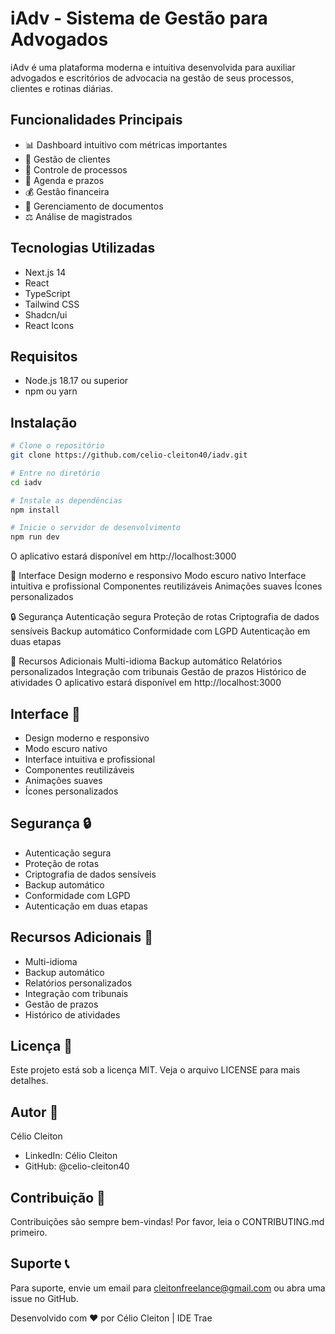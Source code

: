# iAdv - Sistema de Gestão para Advogados

iAdv é uma plataforma moderna e intuitiva desenvolvida para auxiliar advogados e escritórios de advocacia na gestão de seus processos, clientes e rotinas diárias.

## Funcionalidades Principais

- 📊 Dashboard intuitivo com métricas importantes
- 👥 Gestão de clientes
- 📁 Controle de processos
- 📅 Agenda e prazos
- 💰 Gestão financeira
- 📄 Gerenciamento de documentos
- ⚖️ Análise de magistrados

## Tecnologias Utilizadas

- Next.js 14
- React
- TypeScript
- Tailwind CSS
- Shadcn/ui
- React Icons

## Requisitos

- Node.js 18.17 ou superior
- npm ou yarn

## Instalação

```bash
# Clone o repositório
git clone https://github.com/celio-cleiton40/iadv.git

# Entre no diretório
cd iadv

# Instale as dependências
npm install

# Inicie o servidor de desenvolvimento
npm run dev
```

O aplicativo estará disponível em http://localhost:3000

📱 Interface
Design moderno e responsivo
Modo escuro nativo
Interface intuitiva e profissional
Componentes reutilizáveis
Animações suaves
Ícones personalizados

🔒 Segurança
Autenticação segura
Proteção de rotas
Criptografia de dados sensíveis
Backup automático
Conformidade com LGPD
Autenticação em duas etapas

🌟 Recursos Adicionais
Multi-idioma
Backup automático
Relatórios personalizados
Integração com tribunais
Gestão de prazos
Histórico de atividades
O aplicativo estará disponível em http://localhost:3000

## Interface 📱
- Design moderno e responsivo
- Modo escuro nativo
- Interface intuitiva e profissional
- Componentes reutilizáveis
- Animações suaves
- Ícones personalizados
## Segurança 🔒
- Autenticação segura
- Proteção de rotas
- Criptografia de dados sensíveis
- Backup automático
- Conformidade com LGPD
- Autenticação em duas etapas
## Recursos Adicionais 🌟
- Multi-idioma
- Backup automático
- Relatórios personalizados
- Integração com tribunais
- Gestão de prazos
- Histórico de atividades
## Licença 📄
Este projeto está sob a licença MIT. Veja o arquivo LICENSE para mais detalhes.

## Autor 👤
Célio Cleiton

- LinkedIn: Célio Cleiton
- GitHub: @celio-cleiton40
## Contribuição 🤝
Contribuições são sempre bem-vindas! Por favor, leia o CONTRIBUTING.md primeiro.

## Suporte 📞
Para suporte, envie um email para cleitonfreelance@gmail.com ou abra uma issue no GitHub.

Desenvolvido com ❤️ por Célio Cleiton | IDE Trae